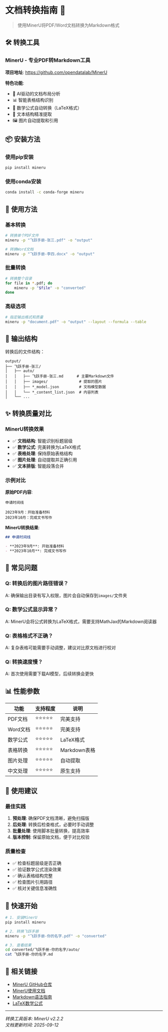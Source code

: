 # 文档转换指南 🔄

> 使用MinerU将PDF/Word文档转换为Markdown格式

## 🛠️ 转换工具

### MinerU - 专业PDF转Markdown工具

**项目地址**: https://github.com/opendatalab/MinerU

**特色功能**:
- 🤖 AI驱动的文档布局分析
- 📊 智能表格结构识别
- 🧮 数学公式自动转换（LaTeX格式）
- 📝 文本结构精准提取
- 🖼️ 图片自动提取和引用

## 📦 安装方法

### 使用pip安装
```bash
pip install mineru
```

### 使用conda安装
```bash
conda install -c conda-forge mineru
```

## 🚀 使用方法

### 基本转换
```bash
# 转换单个PDF文件
mineru -p "飞跃手册-张三.pdf" -o "output"

# 转换Word文档
mineru -p "飞跃手册-李四.docx" -o "output"
```

### 批量转换
```bash
# 转换整个目录
for file in *.pdf; do
    mineru -p "$file" -o "converted"
done
```

### 高级选项
```bash
# 指定输出格式和质量
mineru -p "document.pdf" -o "output" --layout --formula --table
```

## 📁 输出结构

转换后的文件结构：
```
output/
├── 飞跃手册-张三/
│   ├── auto/
│   │   ├── 飞跃手册-张三.md      # 主要Markdown文件
│   │   ├── images/              # 提取的图片
│   │   ├── *_model.json         # 文档模型数据
│   │   └── *_content_list.json  # 内容列表
│   └── ...
```

## ✨ 转换质量对比

### MinerU转换效果
- ✅ **文档结构**: 智能识别标题层级
- ✅ **数学公式**: 完美转换为LaTeX格式
- ✅ **表格处理**: 保持原始表格结构
- ✅ **图片处理**: 自动提取并正确引用
- ✅ **文本排版**: 智能段落合并

### 示例对比

**原始PDF内容**:
```
申请时间线

2023年9月：开始准备材料
2023年10月：完成文书写作
```

**MinerU转换结果**:
```markdown
## 申请时间线

- **2023年9月**: 开始准备材料
- **2023年10月**: 完成文书写作
```

## 🔧 常见问题

### Q: 转换后的图片路径错误？
A: 确保输出目录有写入权限，图片会自动保存到`images/`文件夹

### Q: 数学公式显示异常？
A: MinerU会将公式转换为LaTeX格式，需要支持MathJax的Markdown阅读器

### Q: 表格格式不正确？
A: 复杂表格可能需要手动调整，建议对比原文档进行校对

### Q: 转换速度慢？
A: 首次使用需要下载AI模型，后续转换会更快

## 📊 性能参数

| 功能 | 支持程度 | 说明 |
|------|----------|------|
| PDF文档 | ⭐⭐⭐⭐⭐ | 完美支持 |
| Word文档 | ⭐⭐⭐⭐⭐ | 完美支持 |
| 数学公式 | ⭐⭐⭐⭐⭐ | LaTeX格式 |
| 表格转换 | ⭐⭐⭐⭐⭐ | Markdown表格 |
| 图片处理 | ⭐⭐⭐⭐⭐ | 自动提取 |
| 中文处理 | ⭐⭐⭐⭐⭐ | 原生支持 |

## 🎯 使用建议

### 最佳实践
1. **预处理**: 确保PDF文档清晰，避免扫描版
2. **后处理**: 转换后检查格式，必要时手动调整
3. **批量处理**: 使用脚本批量转换，提高效率
4. **版本控制**: 保留原始文档，便于对比校验

### 质量检查
- ✅ 检查标题层级是否正确
- ✅ 验证数学公式渲染效果
- ✅ 确认表格结构完整
- ✅ 检查图片引用路径
- ✅ 核对关键信息准确性

## 🚀 快速开始

```bash
# 1. 安装MinerU
pip install mineru

# 2. 转换飞跃手册
mineru -p "飞跃手册-你的名字.pdf" -o "converted"

# 3. 查看结果
cd converted/飞跃手册-你的名字/auto/
cat 飞跃手册-你的名字.md
```

## 🔗 相关链接

- [MinerU GitHub仓库](https://github.com/opendatalab/MinerU)
- [MinerU使用文档](https://github.com/opendatalab/MinerU/blob/main/README.md)
- [Markdown语法指南](https://www.markdownguide.org/)
- [LaTeX数学公式](https://www.overleaf.com/learn/latex/Mathematical_expressions)

---

*转换工具版本: MinerU v2.2.2*  
*文档更新时间: 2025-09-12*
